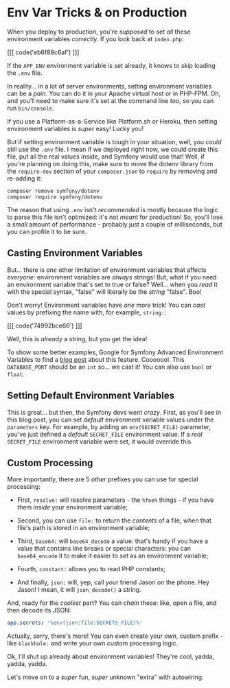 # Env Var Tricks & on Production

When you deploy to production, you're *supposed* to set *all* these environment
variables *correctly*. If you look back at `index.php`:

[[[ code('eb6f88c6af') ]]]

If the `APP_ENV` environment variable is set already, it knows to *skip* loading
the `.env` file.

In reality... in a lot of server environments, setting environment variables can
be a *pain*. You can do it in your Apache virtual host or in PHP-FPM. Oh, and you'll
need to make sure it's set at the command line too, so you can run `bin/console`.

If you use a Platform-as-a-Service like Platform.sh or Heroku, then setting environment
variables is *super* easy! Lucky you!

But if setting environment variable is tough in your situation, well, you *could*
still use the `.env` file. I mean if we deployed right now, we could create this
file, put all the real values inside, and Symfony would use that! Well, if you're
planning on doing this, make sure to move the dotenv library from the `require-dev`
section of your `composer.json` to `require` by removing and re-adding it:

```terminal-silent
composer remove symfony/dotenv
composer require symfony/dotenv
```

The reason that using `.env` isn't *recommended* is mostly because the logic to
parse this file isn't optimized: it's not *meant* for production! So, you'll lose
a *small* amount of performance - probably just a couple of milliseconds, but you
can profile it to be sure.

## Casting Environment Variables

But... there is *one* other limitation of environment variables that affects
*everyone*: environment variables are *always* strings! But, what if you need an
environment variable that's set to true or false? Well... when you *read* it with
the special syntax, "false" will literally be the *string* "false". Boo!

Don't worry! Environment variables have *one* more trick! You can *cast* values
by prefixing the name with, for example, `string:`:

[[[ code('74992bce66') ]]]

Well, this is *already* a string, but you get the idea!

To show some better examples, Google for Symfony Advanced Environment Variables to
find a [blog post][advanced_env_vars] about this feature. Cooooool. This `DATABASE_PORT`
should be an `int` so... we cast it! You can also use `bool` or `float`.

## Setting Default Environment Variables

This is great... but then, the Symfony devs went *crazy*. First, as you'll see in
this blog post, you can set *default* environment variable values under the
`parameters` key. For example, by adding an `env(SECRET_FILE)` parameter, you've
just defined a *default* `SECRET_FILE` environment value. If a *real* `SECRET_FILE`
environment variable were set, it would override this.

## Custom Processing

More importantly, there are 5 *other* prefixes you can use for special processing:

* First, `resolve:` will resolve parameters - the `%foo%` things - if you have them
  *inside* your environment variable;

* Second, you can use `file:` to return the *contents* of a file, when that file's path
  is stored in an environment variable;

* Third, `base64:` will `base64_decode` a value: that's handy if you have a value that
  contains line breaks or special characters: you can `base64_encode` it to make
  it easier to *set* as an environment variable;

* Fourth, `constant:` allows you to read PHP constants;

* And finally, `json:` will, yep, call your friend Jason on the phone. Hey Jason!
  I mean, it will `json_decode()` a string.

And, ready for the *coolest* part? You can *chain* these: like, open a file, and
then decode its JSON:

```yaml
app.secrets: '%env(json:file:SECRETS_FILE)%'
```

Actually, sorry, there's more! You can even create your *own*, custom prefix - like
`blackhole:` and write your own custom processing logic.

Ok, I'll shut up already about environment variables! They're cool, yadda, yadda, yadda.

Let's move on to a *super* fun, *super* unknown "extra" with autowiring.


[advanced_env_vars]: https://symfony.com/blog/new-in-symfony-3-4-advanced-environment-variables
